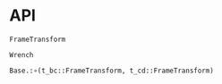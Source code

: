 # API

```@docs
FrameTransform
```

```@docs
Wrench
```

```@docs
Base.:∘(t_bc::FrameTransform, t_cd::FrameTransform)
```

```@index
```
